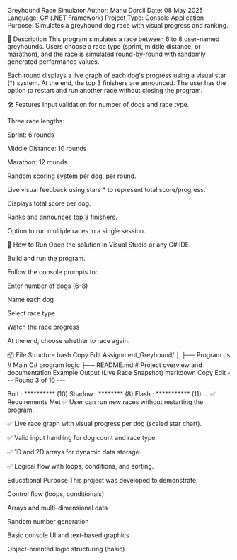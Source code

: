 Greyhound Race Simulator
Author: Manu Dorcil
Date: 08 May 2025
Language: C# (.NET Framework)
Project Type: Console Application
Purpose: Simulates a greyhound dog race with visual progress and ranking.

🎯 Description
This program simulates a race between 6 to 8 user-named greyhounds. Users choose a race type (sprint, middle distance, or marathon), and the race is simulated round-by-round with randomly generated performance values.

Each round displays a live graph of each dog's progress using a visual star (*) system. At the end, the top 3 finishers are announced. The user has the option to restart and run another race without closing the program.

🛠 Features
Input validation for number of dogs and race type.

Three race lengths:

Sprint: 6 rounds

Middle Distance: 10 rounds

Marathon: 12 rounds

Random scoring system per dog, per round.

Live visual feedback using stars * to represent total score/progress.

Displays total score per dog.

Ranks and announces top 3 finishers.

Option to run multiple races in a single session.

🧪 How to Run
Open the solution in Visual Studio or any C# IDE.

Build and run the program.

Follow the console prompts to:

Enter number of dogs (6–8)

Name each dog

Select race type

Watch the race progress

At the end, choose whether to race again.

📦 File Structure
bash
Copy
Edit
Assignment_Greyhound/
│
├── Program.cs     # Main C# program logic
├── README.md      # Project overview and documentation
 Example Output (Live Race Snapshot)
markdown
Copy
Edit
--- Round 3 of 10 ---

Bolt      : ********** (10)
Shadow    : ******** (8)
Flash     : *********** (11)
...
✅ Requirements Met
✅ User can run new races without restarting the program.

✅ Live race graph with visual progress per dog (scaled star chart).

✅ Valid input handling for dog count and race type.

✅ 1D and 2D arrays for dynamic data storage.

✅ Logical flow with loops, conditions, and sorting.

Educational Purpose
This project was developed to demonstrate:

Control flow (loops, conditionals)

Arrays and multi-dimensional data

Random number generation

Basic console UI and text-based graphics

Object-oriented logic structuring (basic)